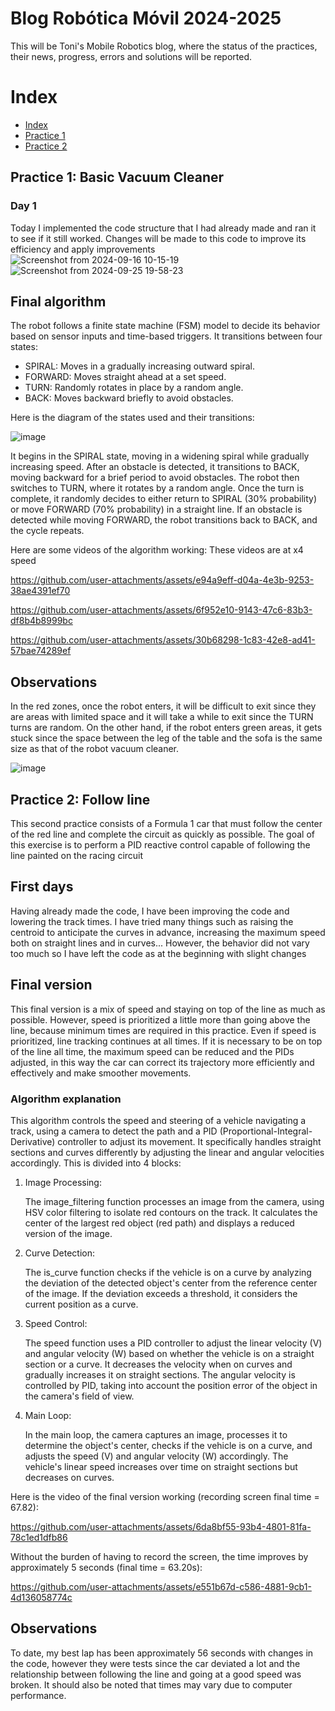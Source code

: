 # Blog Robótica Móvil 2024-2025
This will be Toni's Mobile Robotics blog, where the status of the practices, their news, progress, errors and solutions will be reported.

# Index

* [Index][Ind]
* [Practice 1][p1]
* [Practice 2][p2]

[Ind]: https://github.com/urjc-docencia-robotica-movil/blog-robotica-movil-24-25-ToniLMM/blob/main/README.md/#index
[p1]: https://github.com/urjc-docencia-robotica-movil/blog-robotica-movil-24-25-ToniLMM/blob/main/README.md/#practice-1-basic-vacuum-cleaner
[p2]: https://github.com/urjc-docencia-robotica-movil/blog-robotica-movil-24-25-ToniLMM/blob/main/README.md/#practice-2-follow-line

## Practice 1: Basic Vacuum Cleaner

### Day 1
Today I implemented the code structure that I had already made and ran it to see if it still worked. Changes will be made to this code to improve its efficiency and apply improvements
![Screenshot from 2024-09-16 10-15-19](https://github.com/user-attachments/assets/3d073f8d-0234-4de1-a126-09db35507f13)
![Screenshot from 2024-09-25 19-58-23](https://github.com/user-attachments/assets/1262813c-2042-4e55-b4f0-0b177d0507b7)

## Final algorithm

The robot follows a finite state machine (FSM) model to decide its behavior based on sensor inputs and time-based triggers. It transitions between four states:

  - SPIRAL: Moves in a gradually increasing outward spiral.
  - FORWARD: Moves straight ahead at a set speed.
  - TURN: Randomly rotates in place by a random angle.
  - BACK: Moves backward briefly to avoid obstacles.

Here is the diagram of the states used and their transitions:

![image](https://github.com/user-attachments/assets/3ae03de2-53a2-4353-8c16-a12b69de8e6c)



It begins in the SPIRAL state, moving in a widening spiral while gradually increasing speed. After an obstacle is detected, it transitions to BACK, moving backward for a brief period to avoid obstacles. The robot then switches to TURN, where it rotates by a random angle. Once the turn is complete, it randomly decides to either return to SPIRAL (30% probability) or move FORWARD (70% probability) in a straight line. If an obstacle is detected while moving FORWARD, the robot transitions back to BACK, and the cycle repeats.

Here are some videos of the algorithm working:
These videos are at x4 speed

https://github.com/user-attachments/assets/e94a9eff-d04a-4e3b-9253-38ae4391ef70

https://github.com/user-attachments/assets/6f952e10-9143-47c6-83b3-df8b4b8999bc

https://github.com/user-attachments/assets/30b68298-1c83-42e8-ad41-57bae74289ef


## Observations

In the red zones, once the robot enters, it will be difficult to exit since they are areas with limited space and it will take a while to exit since the TURN turns are random.
On the other hand, if the robot enters green areas, it gets stuck since the space between the leg of the table and the sofa is the same size as that of the robot vacuum cleaner.

![image](https://github.com/user-attachments/assets/5003e394-62b4-4238-96cb-7bdc1a48f7c2)


## Practice 2: Follow line

This second practice consists of a Formula 1 car that must follow the center of the red line and complete the circuit as quickly as possible. The goal of this exercise is to perform a PID reactive control capable of following the line painted on the racing circuit

## First days

Having already made the code, I have been improving the code and lowering the track times. I have tried many things such as raising the centroid to anticipate the curves in advance, increasing the maximum speed both on straight lines and in curves... However, the behavior did not vary too much so I have left the code as at the beginning with slight changes

## Final version
This final version is a mix of speed and staying on top of the line as much as possible. However, speed is prioritized a little more than going above the line, because minimum times are required in this practice. Even if speed is prioritized, line tracking continues at all times. If it is necessary to be on top of the line all time, the maximum speed can be reduced and the PIDs adjusted, in this way the car can correct its trajectory more efficiently and effectively and make smoother movements.

### Algorithm explanation

This algorithm controls the speed and steering of a vehicle navigating a track, using a camera to detect the path and a PID (Proportional-Integral-Derivative) controller to adjust its movement. It specifically handles straight sections and curves differently by adjusting the linear and angular velocities accordingly. This is divided into 4 blocks:

1. Image Processing:

    The image_filtering function processes an image from the camera, using HSV color filtering to isolate red contours on the track. It calculates the center of the largest red object (red path) and displays a reduced version of the image.

2. Curve Detection:

    The is_curve function checks if the vehicle is on a curve by analyzing the deviation of the detected object's center from the reference center of the image. If the deviation exceeds a threshold, it considers the current position as a curve.

3. Speed Control:

    The speed function uses a PID controller to adjust the linear velocity (V) and angular velocity (W) based on whether the vehicle is on a straight section or a curve. It decreases the velocity when on curves and gradually increases it on straight sections. The angular velocity is controlled by PID, taking into account the position error of the object in the camera's field of view.

4. Main Loop:

    In the main loop, the camera captures an image, processes it to determine the object's center, checks if the vehicle is on a curve, and adjusts the speed (V) and angular velocity (W) accordingly. The vehicle's linear speed increases over time on straight sections but decreases on curves.

Here is the video of the final version working (recording screen final time = 67.82):

https://github.com/user-attachments/assets/6da8bf55-93b4-4801-81fa-78c1ed1dfb86

Without the burden of having to record the screen, the time improves by approximately 5 seconds (final time = 63.20s):

https://github.com/user-attachments/assets/e551b67d-c586-4881-9cb1-4d136058774c


## Observations

To date, my best lap has been approximately 56 seconds with changes in the code, however they were tests since the car deviated a lot and the relationship between following the line and going at a good speed was broken. It should also be noted that times may vary due to computer performance.
